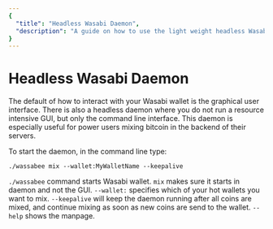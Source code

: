 ```yaml
---
{
  "title": "Headless Wasabi Daemon",
  "description": "A guide on how to use the light weight headless Wasabi daemon to mix your coins. This is the Wasabi documentation, an archive of knowledge about the open-source, non-custodial and privacy-focused Bitcoin wallet for desktop."
}
---
```


# Headless Wasabi Daemon
The default of how to interact with your Wasabi wallet is the graphical user interface.
There is also a headless daemon where you do not run a resource intensive GUI, but only the command line interface.
This daemon is especially useful for power users mixing bitcoin in the backend of their servers. 

To start the daemon, in the command line type:

```
./wassabee mix --wallet:MyWalletName --keepalive
```

`./wassabee` command starts Wasabi wallet.
`mix` makes sure it starts in daemon and not the GUI.
`--wallet:` specifies which of your hot wallets you want to mix.
`--keepalive` will keep the daemon running after all coins are mixed, and continue mixing as soon as new coins are send to the wallet.
`--help` shows the manpage.

